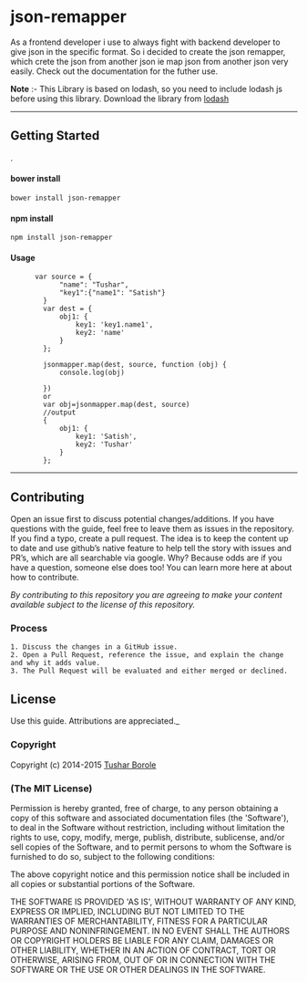 json-remapper
===================


As a frontend developer i use to always fight with backend developer to give json in the specific format. So i decided to create the json remapper, which crete the json from another json ie map json from another json very easily. Check out the documentation for the futher use.

**Note** :- This Library is based on lodash, so you need to include lodash js before using this library. Download the library from [lodash](www.lodash.com)

----------


Getting Started
-------------

.

####  **bower install**

    bower install json-remapper

####  **npm install**

    npm install json-remapper




####  **Usage**

          var source = {
                "name": "Tushar",
                "key1":{"name1": "Satish"}
            }
            var dest = {
                obj1: {
                    key1: 'key1.name1',
                    key2: 'name'
                }
            };

            jsonmapper.map(dest, source, function (obj) {
                console.log(obj)

            })
            or
            var obj=jsonmapper.map(dest, source)
            //output
            {
                obj1: {
                    key1: 'Satish',
                    key2: 'Tushar'
                }
            };



  


----------

## Contributing

Open an issue first to discuss potential changes/additions. If you have questions with the guide, feel free to leave them as issues in the repository. If you find a typo, create a pull request. The idea is to keep the content up to date and use github’s native feature to help tell the story with issues and PR’s, which are all searchable via google. Why? Because odds are if you have a question, someone else does too! You can learn more here at about how to contribute.

*By contributing to this repository you are agreeing to make your content available subject to the license of this repository.*

### Process
    1. Discuss the changes in a GitHub issue.
    2. Open a Pull Request, reference the issue, and explain the change and why it adds value.
    3. The Pull Request will be evaluated and either merged or declined.

## License

 Use this guide. Attributions are appreciated._

### Copyright

Copyright (c) 2014-2015 [Tushar Borole](http://www.tusharborole.com)

### (The MIT License)
Permission is hereby granted, free of charge, to any person obtaining
a copy of this software and associated documentation files (the
'Software'), to deal in the Software without restriction, including
without limitation the rights to use, copy, modify, merge, publish,
distribute, sublicense, and/or sell copies of the Software, and to
permit persons to whom the Software is furnished to do so, subject to
the following conditions:

The above copyright notice and this permission notice shall be
included in all copies or substantial portions of the Software.

THE SOFTWARE IS PROVIDED 'AS IS', WITHOUT WARRANTY OF ANY KIND,
EXPRESS OR IMPLIED, INCLUDING BUT NOT LIMITED TO THE WARRANTIES OF
MERCHANTABILITY, FITNESS FOR A PARTICULAR PURPOSE AND NONINFRINGEMENT.
IN NO EVENT SHALL THE AUTHORS OR COPYRIGHT HOLDERS BE LIABLE FOR ANY
CLAIM, DAMAGES OR OTHER LIABILITY, WHETHER IN AN ACTION OF CONTRACT,
TORT OR OTHERWISE, ARISING FROM, OUT OF OR IN CONNECTION WITH THE
SOFTWARE OR THE USE OR OTHER DEALINGS IN THE SOFTWARE.
